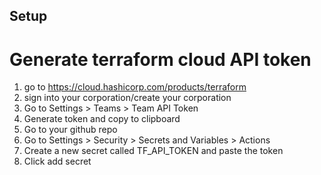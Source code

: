 

## Setup

# Generate terraform cloud API token
1. go to https://cloud.hashicorp.com/products/terraform
2. sign into your corporation/create your corporation
3. Go to Settings > Teams > Team API Token
4. Generate token and copy to clipboard
5. Go to your github repo
6. Go to Settings > Security > Secrets and Variables > Actions
7. Create a new secret called TF_API_TOKEN and paste the token
8. Click add secret